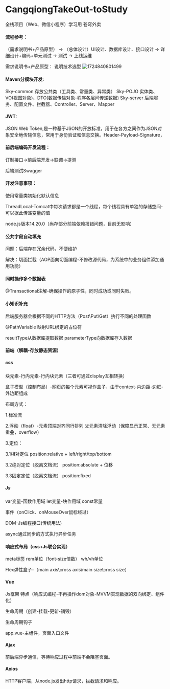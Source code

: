 # CangqiongTakeOut-toStudy
全栈项目（Web、微信小程序）学习用
苍穹外卖

#### 流程参考：

（需求说明书+产品原型） -> （总体设计）UI设计、数据库设计、接口设计 -> 详细设计+编码+单元测试 -> 测试 -> 上线运维

需求说明书+产品原型：
说明技术选型
![1724840801499](https://github.com/user-attachments/assets/8b9b0c40-2b96-4ef7-8dc4-98a81c5a58b4)

#### Maven分模块开发:

Sky-common 存放公共类（工具类、常量类、异常类）
Sky-POJO 实体类、VO(视图对象)、DTO(数据传输对象-程序各层间传递数据)
Sky-server 后端服务、配置文件、拦截器、Controller、Server、Mapper

#### JWT:

JSON Web Token,是一种基于JSON的开放标准，用于在各方之间作为JSON对象安全地传输信息，常用于身份验证和信息交换。Header-Payload-Signature，

#### 前后端编码开发流程：

订制接口->前后端开发->联调->提测

后端测试Swagger

#### 开发注意事项：

使用常量类初始化默认信息

ThreadLocal-Tomcat中每次请求都是一个线程，每个线程具有单独的存储空间-可以据此传递变量的值

node.js版本14.20.0（尚存部分前端依赖报错问题，目前无影响）

#### 公共字段自动填充

问题：后端存在冗余代码，不便维护

解决：切面拦截（AOP面向切面编程-不修改源代码，为系统中的业务组件添加通用功能）

#### 同时操作多个数据表

@Transactional注解-确保操作的原子性，同时成功或同时失败。

#### 小知识补充

后端服务器会根据不同的HTTP方法（Post\Put\Get）执行不同的处理函数

@PathVariable 映射URL绑定的占位符

resultType从数据库提取数据 parameterType向数据库存入数据

#### 前端（解耦-存放静态资源）

##### css

块元素-行内元素-行内块元素（三者可通过display互相转换）

盒子模型（控制布局）-网页的每个元素可视作盒子，由于context-内边距-边框-外边距组成

布局方式：

1.标准流

2.浮动（float）-元素顶端对齐同行排列  父元素清除浮动（保障显示正常、无元素重叠，overflow）

3.定位：

3.1相对定位 position:relative + left/right/top/bottom

3.2绝对定位（脱离文档流） position:absolute + 位移

3.3固定定位（脱离文档流） position:fixed

##### Js

var变量-函数作用域 let变量-块作用域 const常量

事件（onClick、onMouseOver鼠标经过）

DOM-Js编程接口(传统用法)

async通过同步的方式执行异步任务

#### 响应式布局（css+Js联合实现）

meta标签	rem单位（font-size倍数）	wh/vh单位

Flex弹性盒子-（main axis\cross axis\main size\cross size）

#### Vue

Js框架 特点（响应式编程-不再操作dom对象-MVVM实现数据的双向绑定、组件化）

生命周期（创建-挂载-更新-销毁）

生命周期钩子

app.vue-主组件，页面入口文件

#### Ajax

前后端异步通信，等待响应过程中前端不会阻塞页面。

#### Axios

HTTP客户端，从node.js发出http请求，拦截请求和响应。

